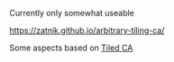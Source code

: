 Currently only somewhat useable

https://zatnik.github.io/arbitrary-tiling-ca/

Some aspects based on [Tiled CA](http://linuxenvy.com/bprentice/TiledCA/TiledCA.html)
